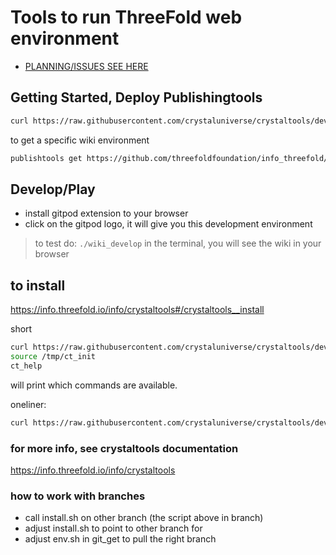 # Tools to run ThreeFold web environment

- [PLANNING/ISSUES SEE HERE](https://circles.threefold.me/project/despiegk-product_publisher/issues)


## Getting Started, Deploy Publishingtools

```bash
curl https://raw.githubusercontent.com/crystaluniverse/crystaltools/development/install2.sh | bash
```

to get a specific wiki environment

```bash
publishtools get https://github.com/threefoldfoundation/info_threefold/tree/development/wiki_config
```


## Develop/Play

- install gitpod extension to your browser
- click on the gitpod logo, it will give you this development environment

> to test do: ```./wiki_develop``` in the terminal, you will see the wiki in your browser

## to install

https://info.threefold.io/info/crystaltools#/crystaltools__install

short

```bash
curl https://raw.githubusercontent.com/crystaluniverse/crystaltools/development/scripts/ct_init > /tmp/ct_init
source /tmp/ct_init
ct_help
```

will print which commands are available.

oneliner:

```bash
curl https://raw.githubusercontent.com/crystaluniverse/crystaltools/development/scripts/ct_init > /tmp/ct_init && source /tmp/ct_init && ct_help
```



### for more info, see crystaltools documentation

https://info.threefold.io/info/crystaltools



### how to work with branches

- call install.sh on other branch (the script above in branch)
- adjust install.sh to point to other branch for 
- adjust env.sh in git_get to pull the right branch
